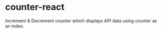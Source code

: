 # counter-react
Increment &amp; Decrement counter which displays API data using counter as an index.
